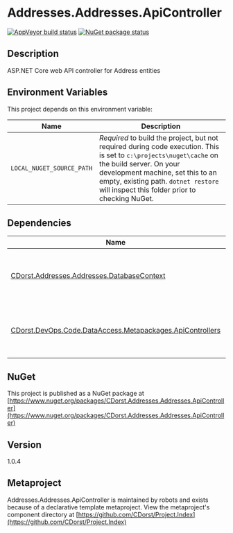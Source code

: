 # Addresses.Addresses.ApiController

[![AppVeyor build status](https://img.shields.io/appveyor/ci/cdorst/addresses-addresses-apicontroller.svg?label=AppVeyor&style=for-the-badge)](https://ci.appveyor.com/project/cdorst/addresses-addresses-apicontroller)
[![NuGet package status](https://img.shields.io/nuget/v/CDorst.Addresses.Addresses.ApiController.svg?label=NuGet&style=for-the-badge)](https://www.nuget.org/packages/CDorst.Addresses.Addresses.ApiController)

## Description

ASP.NET Core web API controller for Address entities

## Environment Variables

This project depends on this environment variable:

Name | Description
---- | -----------
`LOCAL_NUGET_SOURCE_PATH` | *Required* to build the project, but not required during code execution. This is set to `c:\projects\nuget\cache` on the build server. On your development machine, set this to an empty, existing path. `dotnet restore` will inspect this folder prior to checking NuGet.

## Dependencies

Name | Status
---- | ------
[CDorst.Addresses.Addresses.DatabaseContext](https://github.com/CDorst/Addresses.Addresses.DatabaseContext) | [![AppVeyor build status](https://img.shields.io/appveyor/ci/cdorst/addresses-addresses-databasecontext.svg?label=AppVeyor&style=flat-square)](https://ci.appveyor.com/project/cdorst/addresses-addresses-databasecontext) [![NuGet package status](https://img.shields.io/nuget/v/CDorst.Addresses.Addresses.DatabaseContext.svg?label=NuGet&style=flat-square)](https://www.nuget.org/packages/CDorst.Addresses.Addresses.DatabaseContext)
[CDorst.DevOps.Code.DataAccess.Metapackages.ApiControllers](https://github.com/CDorst/DevOps.Code.DataAccess.Metapackages.ApiControllers) | [![AppVeyor build status](https://img.shields.io/appveyor/ci/cdorst/devops-code-dataaccess-metapackages-apicontrollers.svg?label=AppVeyor&style=flat-square)](https://ci.appveyor.com/project/cdorst/devops-code-dataaccess-metapackages-apicontrollers) [![NuGet package status](https://img.shields.io/nuget/v/CDorst.DevOps.Code.DataAccess.Metapackages.ApiControllers.svg?label=NuGet&style=flat-square)](https://www.nuget.org/packages/CDorst.DevOps.Code.DataAccess.Metapackages.ApiControllers)

## NuGet

This project is published as a NuGet package at [https://www.nuget.org/packages/CDorst.Addresses.Addresses.ApiController](https://www.nuget.org/packages/CDorst.Addresses.Addresses.ApiController)

## Version

1.0.4

## Metaproject

Addresses.Addresses.ApiController is maintained by robots and exists because of a declarative template metaproject. View the metaproject's component directory at [https://github.com/CDorst/Project.Index](https://github.com/CDorst/Project.Index)

